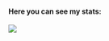 <h4> Here you can see my stats: </h4>

<div>   
  <img src="https://github-readme-stats.vercel.app/api/top-langs/?username=IFibla&layout=compact&langs_count=20" />
</div>
